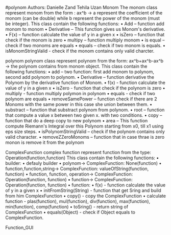 #polynom
Authors: Danielle Zand Tehila Uzan
Monom 
The monom class represent monom from the form :
ax^b -> a represent the coefficient of the monom (can be double) while b represent the power of the monom (must be integer).
This class contain the following functions:
•	Add – function add monom to monom
•	Derivative – This function gives us Monom's derivative.
•	F(x) – function calculate the value of y in a given x
•	isZero – function that check if the monom is zero
•	multipy – function multiply monom 
•	is equal – check if two monoms are equals
•	equals – check if two monom is equals.
•	isMonomStringValid - check if the monom contains only valid charcter. 

polynom
polynom class represent polynom from the form:
ax^b+ax^b-ax^b -> the polynom contains from monom object.
This class contain the following functions:
•	add – two function: first add monom to polynom, second add polynom to polynom. 
•	Derivative – function derivative the Polynom by the derivative function of Monom.
•	f(x) - function calculate the value of y in a given x
•	isZero - function that check if the polynom  is zero
•	multiply - function multiply polymon in polynom
•	equals - check if two polynom are equals
•	removeSamePower – function check if there are 2 Monoms with the same power in this case she union between them.
•	substract –  function that substract polynom from polynom.
•	root – function that compute a value x between two given x. with two conditions.
•	copy – function that do a deep copy to new polynom 
•	area – This function compute Riemann's Integral over this Polynom starting from x0, till x1 using eps size steps.
•	isPolynomStringValid – check if the polynom contains only valid character. 
•	removeZZeroMonoms – function that in case thrae is zero monon is remove it from the polynom

ComplexFunction
complex function represent function from the type: Operation(function,function)
This class contain the following functions:
• builder:
    • defauly builder
    • polynom-> ComplexFunction: None(function)
    • function,function,string-> ComplexFunction: valueOfString(function, function)
    • function, function, operation-> ComplexFunction: Operation(function, function)
    • function-> ComplexFunction: Operation(function, function)
• function: 
    • f(x) - function calculate the value of y in a given x
    • initFromString(String) - function that get Sring and build from him ComplexFunction
    • copy() - copy the ComplexFunction
    • calculate function - plas(function), mul(function), div(function), max(function), min(function), comp(function)
    • toSring() - return string of ComplexFunction
    • equals(Object) - check if Object equals to ComplexFunction.

Function_GUI


